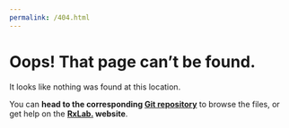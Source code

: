 ```yaml
---
permalink: /404.html
---
```


# Oops! That page can’t be found.

It looks like nothing was found at this location.

You can **head to the corresponding [Git repository](https://github.com/RxLaboratory/Duik)** to browse the files, or get help on the **[RxLab.](https://rxlaboratory.org) website**.
